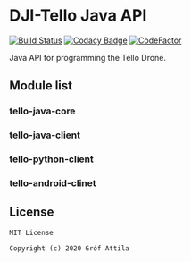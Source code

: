 # DJI-Tello Java API

[![Build Status](https://travis-ci.org/grofattila/dji-tello.svg?branch=master)](https://travis-ci.org/grofattila/dji-tello)
[![Codacy Badge](https://api.codacy.com/project/badge/Grade/0d1fa49ccd61483dab3cf66438c6b76c)](https://app.codacy.com/app/grofattila/dji-tello?utm_source=github.com&utm_medium=referral&utm_content=grofattila/dji-tello&utm_campaign=Badge_Grade_Dashboard)
[![CodeFactor](https://www.codefactor.io/repository/github/grofattila/dji-tello/badge)](https://www.codefactor.io/repository/github/grofattila/dji-tello)


Java API for programming the Tello Drone. 

## Module list

### tello-java-core

### tello-java-client

### tello-python-client
 
### tello-android-clinet

License
-------

```
MIT License

Copyright (c) 2020 Gróf Attila
```
